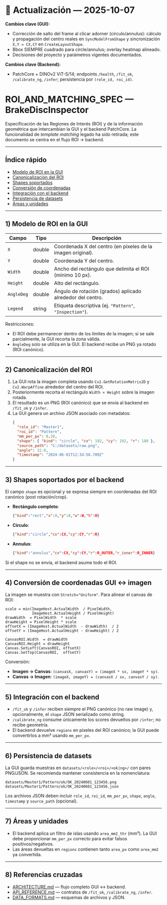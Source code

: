 
# 📌 Actualización — 2025-10-07

**Cambios clave (GUI):**
- Corrección de salto del frame al clicar adorner (círculo/annulus): cálculo y propagación del centro reales en `SyncModelFromShape` y sincronización `X,Y = CX,CY` en `CreateLayoutShape`.
- Bbox SIEMPRE cuadrado para circle/annulus; overlay heatmap alineado.
- Decisiones del proyecto y parámetros vigentes documentados.

**Cambios clave (Backend):**
- PatchCore + DINOv2 ViT-S/14; endpoints `/health`, `/fit_ok`, `/calibrate_ng`, `/infer`; persistencia por `(role_id, roi_id)`.

# ROI_AND_MATCHING_SPEC — BrakeDiscInspector

Especificación de las Regiones de Interés (ROI) y de la información geométrica que intercambian la GUI y el backend PatchCore. La funcionalidad de *template matching* legado ha sido retirada; este documento se centra en el flujo ROI → backend.

---

## Índice rápido

- [Modelo de ROI en la GUI](#1-modelo-de-roi-en-la-gui)
- [Canonicalización del ROI](#2-canonicalización-del-roi)
- [Shapes soportados](#3-shapes-soportados-por-el-backend)
- [Conversión de coordenadas](#4-conversión-de-coordenadas-gui--imagen)
- [Integración con el backend](#5-integración-con-el-backend)
- [Persistencia de datasets](#6-persistencia-de-datasets)
- [Áreas y unidades](#7-áreas-y-unidades)

---

## 1) Modelo de ROI en la GUI

| Campo | Tipo | Descripción |
|-------|------|-------------|
| `X` | double | Coordenada X del centro (en píxeles de la imagen original). |
| `Y` | double | Coordenada Y del centro. |
| `Width` | double | Ancho del rectángulo que delimita el ROI (mínimo 10 px). |
| `Height` | double | Alto del rectángulo. |
| `AngleDeg` | double | Ángulo de rotación (grados) aplicado alrededor del centro. |
| `Legend` | string | Etiqueta descriptiva (ej. `"Pattern"`, `"Inspection"`). |

Restricciones:
- El ROI debe permanecer dentro de los límites de la imagen; si se sale parcialmente, la GUI recorta la zona válida.
- `AngleDeg` solo se utiliza en la GUI. El backend recibe un PNG ya rotado (ROI canónico).

---

## 2) Canonicalización del ROI

1. La GUI rota la imagen completa usando `Cv2.GetRotationMatrix2D` y `Cv2.WarpAffine` alrededor del centro del ROI.
2. Posteriormente recorta el rectángulo `Width × Height` sobre la imagen rotada.
3. El resultado es un PNG (ROI canónico) que se envía al backend en `/fit_ok` y `/infer`.
4. La GUI genera un archivo JSON asociado con metadatos:
   ```json
   {
     "role_id": "Master1",
     "roi_id": "Pattern",
     "mm_per_px": 0.20,
     "shape": { "kind": "circle", "cx": 192, "cy": 192, "r": 180 },
     "source_path": "C:/datasets/raw.png",
     "angle": 32.0,
     "timestamp": "2024-06-01T12:34:56.789Z"
   }
   ```

---

## 3) Shapes soportados por el backend

El campo `shape` es opcional y se expresa siempre en coordenadas del ROI canónico (post rotación/crop).

- **Rectángulo completo**:
  ```json
  {"kind":"rect","x":0,"y":0,"w":W,"h":H}
  ```
- **Círculo**:
  ```json
  {"kind":"circle","cx":CX,"cy":CY,"r":R}
  ```
- **Annulus**:
  ```json
  {"kind":"annulus","cx":CX,"cy":CY,"r":R_OUTER,"r_inner":R_INNER}
  ```

Si el shape no se envía, el backend asume todo el ROI.

---

## 4) Conversión de coordenadas GUI ↔ imagen

La imagen se muestra con `Stretch="Uniform"`. Para alinear el canvas de ROI:

```
scale = min(ImageHost.ActualWidth  / PixelWidth,
            ImageHost.ActualHeight / PixelHeight)
drawWidth  = PixelWidth  * scale
drawHeight = PixelHeight * scale
offsetX = (ImageHost.ActualWidth  - drawWidth)  / 2
offsetY = (ImageHost.ActualHeight - drawHeight) / 2

CanvasROI.Width  = drawWidth
CanvasROI.Height = drawHeight
Canvas.SetLeft(CanvasROI, offsetX)
Canvas.SetTop(CanvasROI,  offsetY)
```

Conversión:
- **Imagen → Canvas**: `(canvasX, canvasY) = (imageX * sx, imageY * sy)`.
- **Canvas → Imagen**: `(imageX, imageY) = (canvasX / sx, canvasY / sy)`.

---

## 5) Integración con el backend

- `/fit_ok` y `/infer` reciben siempre el PNG canónico (no raw image) y, opcionalmente, el `shape` JSON serializado como string.
- `/calibrate_ng` consume únicamente los scores devueltos por `/infer`; no recibe geometría.
- El backend devuelve `regions` en píxeles del ROI canónico; la GUI puede convertirlos a mm² usando `mm_per_px`.

---

## 6) Persistencia de datasets

La GUI guarda muestras en `datasets/<role>/<roi>/<ok|ng>/` con pares PNG/JSON. Se recomienda mantener consistencia en la nomenclatura:
```
datasets/Master1/Pattern/ok/OK_20240601_123456.png
datasets/Master1/Pattern/ok/OK_20240601_123456.json
```

Los archivos JSON deben incluir `role_id`, `roi_id`, `mm_per_px`, `shape`, `angle`, `timestamp` y `source_path` (opcional).

---

## 7) Áreas y unidades

- El backend aplica un filtro de islas usando `area_mm2_thr` (mm²). La GUI debe proporcionar `mm_per_px` correcto para evitar falsos positivos/negativos.
- Las áreas devueltas en `regions` contienen tanto `area_px` como `area_mm2` ya convertida.

---

## 8) Referencias cruzadas

- [ARCHITECTURE.md](ARCHITECTURE.md) — flujo completo GUI ↔ backend.
- [API_REFERENCE.md](API_REFERENCE.md) — contratos de `/fit_ok`, `/calibrate_ng`, `/infer`.
- [DATA_FORMATS.md](DATA_FORMATS.md) — esquemas de archivos y JSON.
